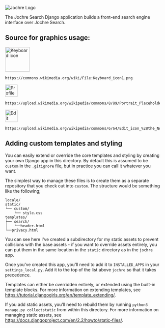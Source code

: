 ![Jochre Logo](https://raw.githubusercontent.com/wiki/urieli/jochre/images/jochreLogo300px.png)

The Jochre Search Django application builds a front-end search engine interface over Jochre Search.

## Source for graphics usage:

<img src="https://upload.wikimedia.org/wikipedia/commons/5/59/Keyboard_icon1.png" alt="Keyboard icon" width="80" />

```
https://commons.wikimedia.org/wiki/File:Keyboard_icon1.png
```

<img src="https://upload.wikimedia.org/wikipedia/commons/8/89/Portrait_Placeholder.png" alt="Profile placeholder" width="40" />

```
https://upload.wikimedia.org/wikipedia/commons/8/89/Portrait_Placeholder.png
```

<img src="https://upload.wikimedia.org/wikipedia/commons/6/64/Edit_icon_%28the_Noun_Project_30184%29.svg" alt="Edit icon" width="40" />

```
https://upload.wikimedia.org/wikipedia/commons/6/64/Edit_icon_%28the_Noun_Project_30184%29.svg
```

## Adding custom templates and styling

You can easily extend or override the core templates and styling by creating your own Django app in this directory. By default this is assumed to be `custom` in the `.gitignore` file, but in practice you can call it whatever you want.

The simplest way to manage these files is to create them as a separate repository that you check out into `custom`. The structure would be something like the following;

```
locale/
static/
└── custom/
    └── style.css
templates/
├── search/
│   └──header.html
└──privacy.html
```

You can see here I've created a subdirectory for my static assets to prevent collisions with the base assets - if you want to override assets entirely, you can put them in the same location in the `static` directory as in the `jochre` app.

Once you've created this app, you'll need to add it to `INSTALLED_APPS` in your `settings_local.py`. Add it to the top of the list above `jochre` so that it takes precedence.

Templates can either be overridden entirely, or extended using the built-in template blocks. For more information on extending templates, see https://tutorial.djangogirls.org/en/template_extending/.

If you add static assets, you'll need to rebuild them by running `python3 manage.py collectstatic` from within this directory. For more information on managing static assets, see https://docs.djangoproject.com/en/2.2/howto/static-files/.
